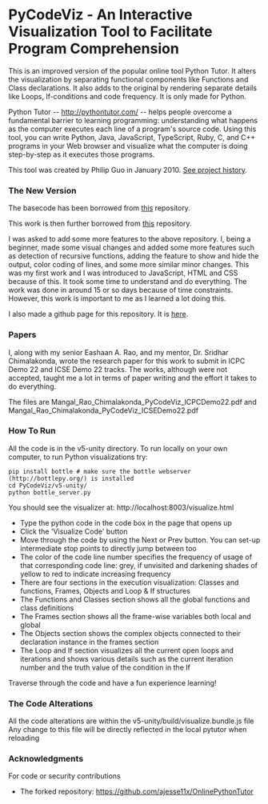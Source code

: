 # PyCodeViz - An Interactive Visualization Tool to Facilitate Program Comprehension

This is an improved version of the popular online tool Python Tutor. It alters the visualization by separating functional components like Functions and Class declarations. It also adds to the original by rendering separate details like Loops, If-conditions and code frequency. It is only made for Python.

Python Tutor -- http://pythontutor.com/ -- helps people overcome a fundamental barrier to learning programming: understanding what happens as the computer executes each line of a program's source code. Using this tool, you can write Python, Java, JavaScript, TypeScript, Ruby, C, and C++ programs in your Web browser and visualize what the computer is doing step-by-step as it executes those programs.

This tool was created by Philip Guo in January 2010. [See project history](history.txt).


### The New Version

The basecode has been borrowed from [this](https://github.com/ajesse11x/OnlinePythonTutor) repository.

This work is then further borrowed from [this](https://github.com/saidattatiruvuru/PythonCodeVisualizer) repository.

I was asked to add some more features to the above repository. I, being a beginner, made some visual changes and added some more features such as detection of recursive functions, adding the feature to show and hide the output, color coding of lines, and some more similar minor changes.
This was my first work and I was introduced to JavaScript, HTML and CSS because of this. It took some time to understand and do everything. 
The work was done in around 15 or so days because of time constraints. However, this work is important to me as I learned a lot doing this.  

I also made a github page for this repository. It is [here](https://anushmangal01.github.io/PyCodeVizDoc/).

### Papers
I, along with my senior Eashaan A. Rao, and my mentor, Dr. Sridhar Chimalakonda, wrote the research paper for this work to submit in ICPC Demo 22 and ICSE Demo 22 tracks. The works, although were not accepted, taught me a lot in terms of paper writing and the effort it takes to do everything. 

The files are Mangal_Rao_Chimalakonda_PyCodeViz_ICPCDemo22.pdf and Mangal_Rao_Chimalakonda_PyCodeViz_ICSEDemo22.pdf



### How To Run

All the code is in the v5-unity directory.
To run locally on your own computer, to run Python visualizations try:

```
pip install bottle # make sure the bottle webserver (http://bottlepy.org/) is installed
cd PyCodeViz/v5-unity/
python bottle_server.py
```

You should see the visualizer at: http://localhost:8003/visualize.html

- Type the python code in the code box in the page that opens up
- Click the 'Visualize Code' button
- Move through the code by using the Next or Prev button. You can set-up intermediate stop points to directly jump between too
- The color of the code line number specifies the frequency of usage of that corresponding code line: grey, if unvisited and darkening shades of yellow to red to indicate increasing frequency
- There are four sections in the execution visualization: Classes and functions, Frames, Objects and Loop & If structures
- The Functions and Classes section shows all the global functions and class definitions
- The Frames section shows all the frame-wise variables both local and global
- The Objects section shows the complex objects connected to their declaration instance in the frames section
- The Loop and If section visualizes all the current open loops and iterations and shows various details such as the current iteration number and the truth value of the condition in the If

Traverse through the code and have a fun experience learning!



### The Code Alterations

All the code alterations are within the v5-unity/build/visualize.bundle.js file
Any change to this file will be directly reflected in the local pytutor when reloading


### Acknowledgments

For code or security contributions
- The forked repository: https://github.com/ajesse11x/OnlinePythonTutor

